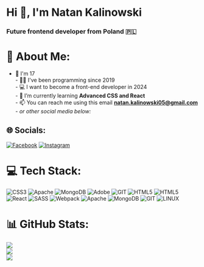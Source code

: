 <h1>Hi 👋, I'm Natan Kalinowski</h1> </p>
<h3>Future frontend developer from Poland 🇵🇱</h3>

# 💫 About Me:
- 📅 I'm 17<br>- 👨‍💻 I've been programming since 2019<br>- 💻 I want to become a front-end developer in 2024<br>- 🌱 I’m currently learning **Advanced CSS and React**<br>- 📫 You can reach me using this email **natan.kalinowski05@gmail.com**<br>- *or other social media below:*

## 🌐 Socials:
[![Facebook](https://img.shields.io/badge/Facebook-%231877F2.svg?logo=Facebook&logoColor=white)](https://facebook.com/Natan-Kalinowski) [![Instagram](https://img.shields.io/badge/Instagram-%23E4405F.svg?logo=Instagram&logoColor=white)](https://instagram.com/nnnatann_) 

# 💻 Tech Stack:
![CSS3](https://img.shields.io/badge/css3-%231572B6.svg?style=for-the-badge&logo=css3&logoColor=white) ![Apache](https://img.shields.io/badge/apache-%23D42029.svg?style=for-the-badge&logo=apache&logoColor=white) ![MongoDB](https://img.shields.io/badge/MongoDB-%234ea94b.svg?style=for-the-badge&logo=mongodb&logoColor=white) ![Adobe](https://img.shields.io/badge/adobe-%23FF0000.svg?style=for-the-badge&logo=adobe&logoColor=white) ![GIT](https://img.shields.io/badge/Git-fc6d26?style=for-the-badge&logo=git&logoColor=white) ![HTML5](https://img.shields.io/badge/html5-%23E34F26.svg?style=for-the-badge&logo=html5&logoColor=white) ![HTML5](https://img.shields.io/badge/html5-%23E34F26.svg?style=for-the-badge&logo=html5&logoColor=white) ![React](https://img.shields.io/badge/react-%2320232a.svg?style=for-the-badge&logo=react&logoColor=%2361DAFB) ![SASS](https://img.shields.io/badge/SASS-hotpink.svg?style=for-the-badge&logo=SASS&logoColor=white) ![Webpack](https://img.shields.io/badge/webpack-%238DD6F9.svg?style=for-the-badge&logo=webpack&logoColor=black) ![Apache](https://img.shields.io/badge/apache-%23D42029.svg?style=for-the-badge&logo=apache&logoColor=white) ![MongoDB](https://img.shields.io/badge/MongoDB-%234ea94b.svg?style=for-the-badge&logo=mongodb&logoColor=white) ![GIT](https://img.shields.io/badge/Git-fc6d26?style=for-the-badge&logo=git&logoColor=white) ![LINUX](https://img.shields.io/badge/Linux-FCC624?style=for-the-badge&logo=linux&logoColor=black)
# 📊 GitHub Stats:
![](https://github-readme-stats.vercel.app/api?username=natankalinowski&theme=dark&hide_border=true&include_all_commits=true&count_private=false)<br/>
![](https://github-readme-streak-stats.herokuapp.com/?user=natankalinowski&theme=dark&hide_border=true)<br/>
![](https://github-readme-stats.vercel.app/api/top-langs/?username=natankalinowski&theme=dark&hide_border=true&include_all_commits=true&count_private=false&layout=compact)

